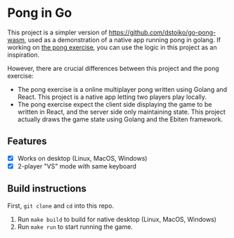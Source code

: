 # Pong in Go

This project is a simpler version of https://github.com/dstoiko/go-pong-wasm,
used as a demonstration of a native app running pong in golang. If working 
on [the pong exercise](https://docs.google.com/document/d/1Q8iGyyG-pv1GJTFA7hctVbwlHdvh0YM2JzmrVLl4dOE/edit),
you can use the logic in this project as an inspiration.

However, there are crucial differences between this project and the pong exercise:

 - The pong exercise is a online multiplayer pong written using Golang and React. This project is a native app letting two players play locally.
 - The pong exercise expect the client side displaying the game to be written in React, and the server side only maintaining state. This project actually draws the game state using Golang and the Ebiten framework.

## Features

- [x] Works on desktop (Linux, MacOS, Windows)
- [x] 2-player "VS" mode with same keyboard

## Build instructions

First, `git clone` and `cd` into this repo.

1. Run `make build` to build for native desktop (Linux, MacOS, Windows)
2. Run `make run` to start running the game.
